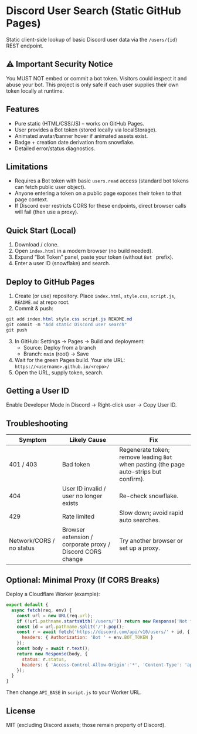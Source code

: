 # Discord User Search (Static GitHub Pages)

Static client-side lookup of basic Discord user data via the `/users/{id}` REST endpoint.

## ⚠️ Important Security Notice
You MUST NOT embed or commit a bot token. Visitors could inspect it and abuse your bot. This project is only safe if each user supplies their own token locally at runtime.

## Features
- Pure static (HTML/CSS/JS) – works on GitHub Pages.
- User provides a Bot token (stored locally via localStorage).
- Animated avatar/banner hover if animated assets exist.
- Badge + creation date derivation from snowflake.
- Detailed error/status diagnostics.

## Limitations
- Requires a Bot token with basic `users.read` access (standard bot tokens can fetch public user object).
- Anyone entering a token on a public page exposes their token to that page context.
- If Discord ever restricts CORS for these endpoints, direct browser calls will fail (then use a proxy).

## Quick Start (Local)
1. Download / clone.
2. Open `index.html` in a modern browser (no build needed).
3. Expand “Bot Token” panel, paste your token (without `Bot ` prefix).
4. Enter a user ID (snowflake) and search.

## Deploy to GitHub Pages
1. Create (or use) repository. Place `index.html`, `style.css`, `script.js`, `README.md` at repo root.
2. Commit & push:
```powershell
git add index.html style.css script.js README.md
git commit -m "Add static Discord user search"
git push
```
3. In GitHub: Settings → Pages → Build and deployment:
   - Source: Deploy from a branch
   - Branch: `main` (root) → Save
4. Wait for the green Pages build. Your site URL: `https://<username>.github.io/<repo>/`
5. Open the URL, supply token, search.

## Getting a User ID
Enable Developer Mode in Discord → Right-click user → Copy User ID.

## Troubleshooting
| Symptom | Likely Cause | Fix |
|---------|--------------|-----|
| 401 / 403 | Bad token | Regenerate token; remove leading `Bot ` when pasting (the page auto-strips but confirm). |
| 404 | User ID invalid / user no longer exists | Re-check snowflake. |
| 429 | Rate limited | Slow down; avoid rapid auto searches. |
| Network/CORS / no status | Browser extension / corporate proxy / Discord CORS change | Try another browser or set up a proxy. |

## Optional: Minimal Proxy (If CORS Breaks)
Deploy a Cloudflare Worker (example):
```js
export default {
  async fetch(req, env) {
    const url = new URL(req.url);
    if (!url.pathname.startsWith('/users/')) return new Response('Not found', { status:404 });
    const id = url.pathname.split('/').pop();
    const r = await fetch('https://discord.com/api/v10/users/' + id, {
      headers: { Authorization: 'Bot ' + env.BOT_TOKEN }
    });
    const body = await r.text();
    return new Response(body, {
      status: r.status,
      headers: { 'Access-Control-Allow-Origin':'*', 'Content-Type': 'application/json' }
    });
  }
}
```
Then change `API_BASE` in `script.js` to your Worker URL.

## License
MIT (excluding Discord assets; those remain property of Discord).